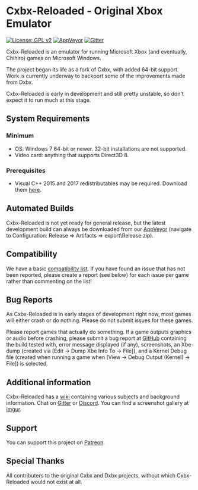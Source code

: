 # Cxbx-Reloaded - Original Xbox Emulator 
[![License: GPL v2](https://img.shields.io/badge/License-GPL%20v2-blue.svg)](https://img.shields.io/badge/License-GPL%20v2-blue.svg)
[![AppVeyor](https://ci.appveyor.com/api/projects/status/iao43irxl3umbp33?svg=true)](https://ci.appveyor.com/project/SoullessSentinel/cxbx-reloaded)
[![Gitter](https://badges.gitter.im/gitterHQ/gitter.svg)](https://gitter.im/Cxbx-Reloaded/Lobby)

Cxbx-Reloaded is an emulator for running Microsoft Xbox (and eventually, Chihiro) games on Microsoft Windows.

The project began its life as a fork of Cxbx, with added 64-bit support. Work is currently underway to backport some of the improvements made from Dxbx.

Cxbx-Reloaded is early in development and still pretty unstable, so don't expect it to run much at this stage.

## System Requirements
### Minimum
  * OS: Windows 7 64-bit or newer. 32-bit installations are not supported.
  * Video card: anything that supports Direct3D 8.
### Prerequisites
  * Visual C++ 2015 and 2017 redistributables may be required. Download them [here](https://support.microsoft.com/en-gb/help/2977003/the-latest-supported-visual-c-downloads).
  
## Automated Builds
Cxbx-Reloaded is not yet ready for general release, but the latest development build can always be downloaded from our [AppVeyor](https://ci.appveyor.com/project/SoullessSentinel/cxbx-reloaded/branch/master) (navigate to Configuration: Release => Artifacts => export\Release.zip).

## Compatibility
We have a basic [compatibility list](https://github.com/Cxbx-Reloaded/Cxbx-Reloaded/issues/222). If you have found an issue that has not been reported, please create a report (see below) for each issue per game rather than commenting on the list!

## Bug Reports
As Cxbx-Reloaded is in early stages of development right now, most games will either crash or do nothing. Please do not submit issues for these games.

Please report games that actually do something. If a game outputs graphics or audio before crashing, please submit a bug report at [GitHub](https://github.com/Cxbx-Reloaded/Cxbx-Reloaded/issues) containing the build tested with, error message displayed (if any), screenshots, an Xbe dump (created via [Edit -> Dump Xbe Info To -> File]), and a Kernel Debug file (created when running a game when [View -> Debug Output (Kernel) -> File]) is selected.

## Additional information
Cxbx-Reloaded has a [wiki](http://github.com/Cxbx-Reloaded/Cxbx-Reloaded/wiki) containing various subjects and background information.
Chat on [Gitter](https://gitter.im/Cxbx-Reloaded/Lobby) or [Discord](https://discord.gg/26Xjx23).
You can find a screenshot gallery at [imgur](http://imgur.com/a/Bzvti).

## Support
You can support this project on [Patreon](https://www.patreon.com/LukeUsher).

## Special Thanks
All contributers to the original Cxbx and Dxbx projects, without which Cxbx-Reloaded would not exist at all.
